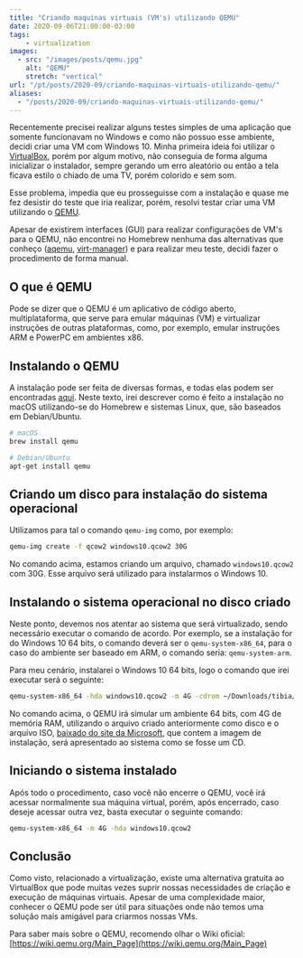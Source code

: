 ```yaml
---
title: "Criando maquinas virtuais (VM's) utilizando QEMU"
date: 2020-09-06T21:00:00-03:00
tags:
    - virtualization
images: 
  - src: "/images/posts/qemu.jpg"
    alt: "QEMU"
    stretch: "vertical"
url: "/pt/posts/2020-09/criando-maquinas-virtuais-utilizando-qemu/"
aliases:
  - "/posts/2020-09/criando-maquinas-virtuais-utilizando-qemu/"
---
```


Recentemente precisei realizar alguns testes simples de uma aplicação que somente funcionavam  no Windows e como não possuo esse ambiente, decidi criar uma VM com Windows 10. Minha primeira ideia foi utilizar o [VirtualBox](https://www.virtualbox.org/), porém por algum motivo, não conseguia de forma alguma inicializar o instalador, sempre gerando um erro aleatório ou então a tela ficava estilo o chiado de uma TV, porém colorido e sem som.

Esse problema, impedia que eu prosseguisse com a instalação e quase me fez desistir do teste que iria realizar, porém, resolvi testar criar uma VM utilizando o [QEMU](https://www.qemu.org/).

Apesar de existirem interfaces (GUI) para realizar configurações de VM's para o QEMU, não encontrei no Homebrew nenhuma das alternativas que conheço ([aqemu](https://github.com/tobimensch/aqemu), [virt-manager](https://virt-manager.org/)) e para realizar meu teste, decidi fazer o procedimento de forma manual.

## O que é QEMU

Pode se dizer que o QEMU é um aplicativo de código aberto, multiplataforma, que serve para emular máquinas (VM) e virtualizar instruções de outras plataformas, como, por exemplo, emular instruções ARM e PowerPC em ambientes x86.

## Instalando o QEMU

A instalação pode ser feita de diversas formas, e todas elas podem ser encontradas [aqui](https://www.qemu.org/download/). Neste texto, irei descrever como é feito a instalação no macOS utilizando-se do Homebrew e sistemas Linux, que, são baseados em Debian/Ubuntu.

```bash
# macOS
brew install qemu

# Debian/Ubuntu
apt-get install qemu
```

## Criando um disco para instalação do sistema operacional

Utilizamos para tal o comando `qemu-img` como, por exemplo:

```bash
qemu-img create -f qcow2 windows10.qcow2 30G
```

No comando acima, estamos criando um arquivo, chamado `windows10.qcow2` com 30G. Esse arquivo será utilizado para instalarmos o Windows 10.

## Instalando o sistema operacional no disco criado

Neste ponto, devemos nos atentar ao sistema que será virtualizado, sendo necessário executar o comando de acordo. Por exemplo, se a instalação for do Windows 10 64 bits, o comando deverá ser o `qemu-system-x86_64`, para o caso do ambiente ser baseado em ARM, o comando seria: `qemu-system-arm`.

Para meu cenário, instalarei o Windows 10 64 bits, logo o comando que irei executar será o seguinte:

```bash
qemu-system-x86_64 -hda windows10.qcow2 -m 4G -cdrom ~/Downloads/tibia/Win10_2004_EnglishInternational_x64.iso -boot c
```

No comando acima, o QEMU irá simular um ambiente 64 bits, com 4G de memória RAM, utilizando o arquivo criado anteriormente como disco e o arquivo ISO, [baixado do site da Microsoft](https://www.microsoft.com/pt-br/software-download/windows10ISO), que contem a imagem de instalação, será apresentado ao sistema como se fosse um CD.

## Iniciando o sistema instalado

Após todo o procedimento, caso você não encerre o QEMU, você irá acessar normalmente sua máquina virtual, porém, após encerrado, caso deseje acessar outra vez, basta executar o seguinte comando:

```bash
qemu-system-x86_64 -m 4G -hda windows10.qcow2
```

## Conclusão

Como visto, relacionado a virtualização, existe uma alternativa gratuita ao VirtualBox que pode muitas vezes suprir nossas necessidades de criação e execução de máquinas virtuais. Apesar de uma complexidade maior, conhecer o QEMU pode ser útil para situações onde não temos uma solução mais amigável para criarmos nossas VMs.

Para saber mais sobre o QEMU, recomendo olhar o Wiki oficial: [https://wiki.qemu.org/Main_Page](https://wiki.qemu.org/Main_Page)
